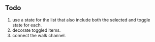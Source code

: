 ## Todo

1. use a state for the list that also include both the selected and toggle state for each.
2. decorate toggled items.
3. connect the walk channel.